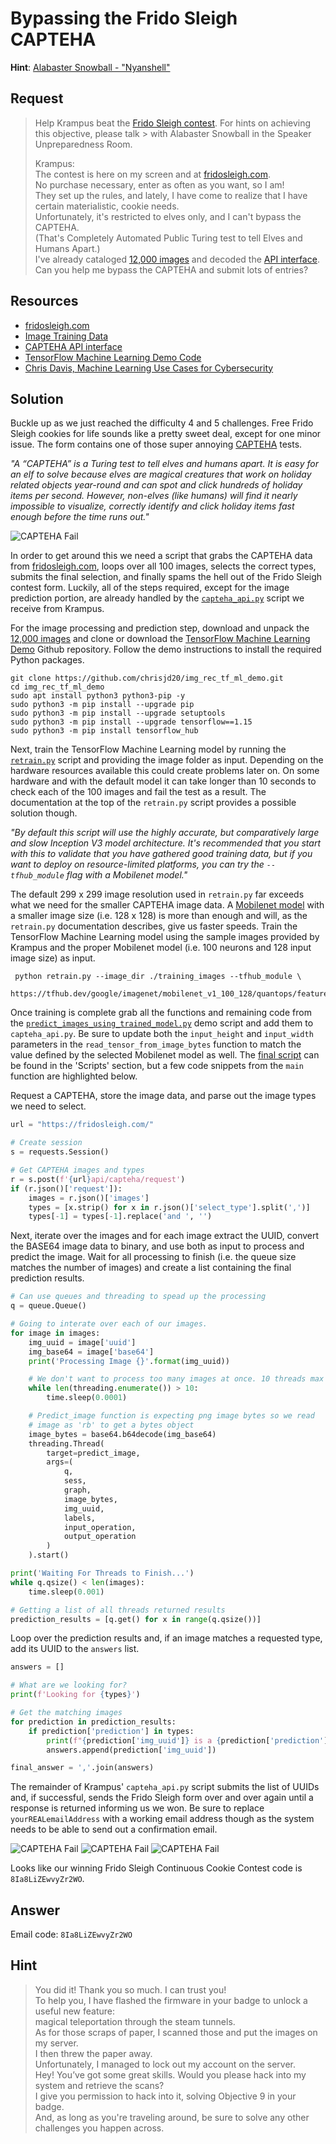 # Bypassing the Frido Sleigh CAPTEHA
**Hint**: [Alabaster Snowball - "Nyanshell"](../hints/h8.md)

## Request
> Help Krampus beat the [Frido Sleigh contest](https://fridosleigh.com/). For hints on achieving this objective, please talk > with Alabaster Snowball in the Speaker Unpreparedness Room.  
>  
> Krampus:   
> The contest is here on my screen and at [fridosleigh.com](https://fridosleigh.com/).  
> No purchase necessary, enter as often as you want, so I am!  
> They set up the rules, and lately, I have come to realize that I have certain materialistic, cookie needs.  
> Unfortunately, it's restricted to elves only, and I can't bypass the CAPTEHA.  
> (That's Completely Automated Public Turing test to tell Elves and Humans Apart.)  
> I've already cataloged [12,000 images](https://downloads.elfu.org/capteha_images.tar.gz) and decoded the [API interface](https://downloads.elfu.org/capteha_api.py).  
> Can you help me bypass the CAPTEHA and submit lots of entries?

## Resources
- [fridosleigh.com](https://fridosleigh.com/)
- [Image Training Data](https://downloads.elfu.org/capteha_images.tar.gz)
- [CAPTEHA API interface](https://downloads.elfu.org/capteha_api.py)
- [TensorFlow Machine Learning Demo Code](https://github.com/chrisjd20/img_rec_tf_ml_demo)
- [Chris Davis, Machine Learning Use Cases for Cybersecurity](https://youtu.be/jmVPLwjm_zs)

## Solution
Buckle up as we just reached the difficulty 4 and 5 challenges. Free Frido Sleigh cookies for life sounds like a pretty sweet deal, except for one minor issue. The form contains one of those super annoying [CAPTEHA](https://fridosleigh.com/about_CAPTEHA.html) tests.

*"A “CAPTEHA” is a Turing test to tell elves and humans apart. It is easy for an elf to solve because elves are magical creatures that work on holiday related objects year-round and can spot and click hundreds of holiday items per second. However, non-elves (like humans) will find it nearly impossible to visualize, correctly identify and click holiday items fast enough before the time runs out."*

![CAPTEHA Fail](../img/challenges/c8/c8_1_faster.png)

In order to get around this we need a script that grabs the CAPTEHA data from [fridosleigh.com](https://fridosleigh.com/), loops over all 100 images, selects the correct types, submits the final selection, and finally spams the hell out of the Frido Sleigh contest form. Luckily, all of the steps required, except for the image prediction portion, are already handled by the [`capteha_api.py`](https://downloads.elfu.org/capteha_api.py) script we receive from Krampus.

For the image processing and prediction step, download and unpack the [12,000 images](https://downloads.elfu.org/capteha_images.tar.gz) and clone or download the [TensorFlow Machine Learning Demo](https://github.com/chrisjd20/img_rec_tf_ml_demo) Github repository. Follow the demo instructions to install the required Python packages.

```shell
git clone https://github.com/chrisjd20/img_rec_tf_ml_demo.git
cd img_rec_tf_ml_demo
sudo apt install python3 python3-pip -y
sudo python3 -m pip install --upgrade pip
sudo python3 -m pip install --upgrade setuptools
sudo python3 -m pip install --upgrade tensorflow==1.15
sudo python3 -m pip install tensorflow_hub
```

Next, train the TensorFlow Machine Learning model by running the [`retrain.py`](https://github.com/chrisjd20/img_rec_tf_ml_demo/blob/master/retrain.py) script and providing the image folder as input. Depending on the hardware resources available this could create problems later on. On some hardware and with the default model it can take longer than 10 seconds to check each of the 100 images and fail the test as a result. The documentation at the top of the `retrain.py` script provides a possible solution though.

*"By default this script will use the highly accurate, but comparatively large and slow Inception V3 model architecture. It's recommended that you start with this to validate that you have gathered good training data, but if you want to deploy on resource-limited platforms, you can try the `--tfhub_module` flag with a Mobilenet model."*

The default 299 x 299 image resolution used in `retrain.py` far exceeds what we need for the smaller CAPTEHA image data. A [Mobilenet model](https://research.googleblog.com/2017/06/mobilenets-open-source-models-for.html) with a smaller image size (i.e. 128 x 128) is more than enough and will, as the `retrain.py` documentation describes, give us faster speeds. Train the TensorFlow Machine Learning model using the sample images provided by Krampus and the proper Mobilenet model (i.e. 100 neurons and 128 input image size) as input.

```shell
 python retrain.py --image_dir ./training_images --tfhub_module \
 https://tfhub.dev/google/imagenet/mobilenet_v1_100_128/quantops/feature_vector/3
```

Once training is complete grab all the functions and remaining code from the [`predict_images_using_trained_model.py`](https://github.com/chrisjd20/img_rec_tf_ml_demo/blob/master/predict_images_using_trained_model.py) demo script and add them to `capteha_api.py`. Be sure to update both the `input_height` and `input_width` parameters in the `read_tensor_from_image_bytes` function to match the value defined by the selected Mobilenet model as well. The [final script](../scripts/capteha_api.py.md) can be found in the 'Scripts' section, but a few code snippets from the `main` function are highlighted below. 

Request a CAPTEHA, store the image data, and parse out the image types we need to select.

```python
url = "https://fridosleigh.com/"

# Create session
s = requests.Session()

# Get CAPTEHA images and types
r = s.post(f'{url}api/capteha/request')
if (r.json()['request']):
    images = r.json()['images']
    types = [x.strip() for x in r.json()['select_type'].split(',')]
    types[-1] = types[-1].replace('and ', '')
```

Next, iterate over the images and for each image extract the UUID, convert the BASE64 image data to binary, and use both as input to process and predict the image. Wait for all processing to finish (i.e. the queue size matches the number of images) and create a list containing the final prediction results.

```python
# Can use queues and threading to spead up the processing
q = queue.Queue()

# Going to interate over each of our images.
for image in images:
    img_uuid = image['uuid']
    img_base64 = image['base64']
    print('Processing Image {}'.format(img_uuid))

    # We don't want to process too many images at once. 10 threads max
    while len(threading.enumerate()) > 10:
        time.sleep(0.0001)

    # Predict_image function is expecting png image bytes so we read
    # image as 'rb' to get a bytes object
    image_bytes = base64.b64decode(img_base64)
    threading.Thread(
        target=predict_image,
        args=(
            q,
            sess,
            graph,
            image_bytes,
            img_uuid,
            labels,
            input_operation,
            output_operation
        )
    ).start()

print('Waiting For Threads to Finish...')
while q.qsize() < len(images):
    time.sleep(0.001)

# Getting a list of all threads returned results
prediction_results = [q.get() for x in range(q.qsize())]
```

Loop over the prediction results and, if an image matches a requested type, add its UUID to the `answers` list.

```python
answers = []

# What are we looking for?
print(f'Looking for {types}')

# Get the matching images
for prediction in prediction_results:
    if prediction['prediction'] in types:
        print(f"{prediction['img_uuid']} is a {prediction['prediction']}.")
        answers.append(prediction['img_uuid'])

final_answer = ','.join(answers)
```

The remainder of Krampus' `capteha_api.py` script submits the list of UUIDs and, if successful, sends the Frido Sleigh form over and over again until a response is returned informing us we won. Be sure to replace `yourREALemailAddress` with a working email address though as the system needs to be able to send out a confirmation email. 

![CAPTEHA Fail](../img/challenges/c8/c8_2.png)
![CAPTEHA Fail](../img/challenges/c8/c8_3.png)
![CAPTEHA Fail](../img/challenges/c8/c8_4.png)

Looks like our winning Frido Sleigh Continuous Cookie Contest code is `8Ia8LiZEwvyZr2WO`.

## Answer
Email code: `8Ia8LiZEwvyZr2WO`

## Hint
> You did it! Thank you so much. I can trust you!  
> To help you, I have flashed the firmware in your badge to unlock a useful new feature:  
> magical teleportation through the steam tunnels.  
> As for those scraps of paper, I scanned those and put the images on my server.  
> I then threw the paper away.  
> Unfortunately, I managed to lock out my account on the server.  
> Hey! You’ve got some great skills. Would you please hack into my system and retrieve the scans?  
> I give you permission to hack into it, solving Objective 9 in your badge.  
> And, as long as you're traveling around, be sure to solve any other challenges you happen across.
